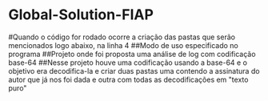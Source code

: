 # Global-Solution-FIAP
#Quando o código for rodado ocorre a criação das pastas que serão mencionados logo abaixo, na linha 4 
##Modo de uso especificado no programa 
##Projeto onde foi proposta uma análise de log com codificação  base-64 
##Nesse projeto houve uma codificação usando a base-64 e o objetivo era decodifica-la e criar duas pastas uma contendo a assinatura do autor que já nos foi dada e outra com todas as decodificações em "texto puro"


